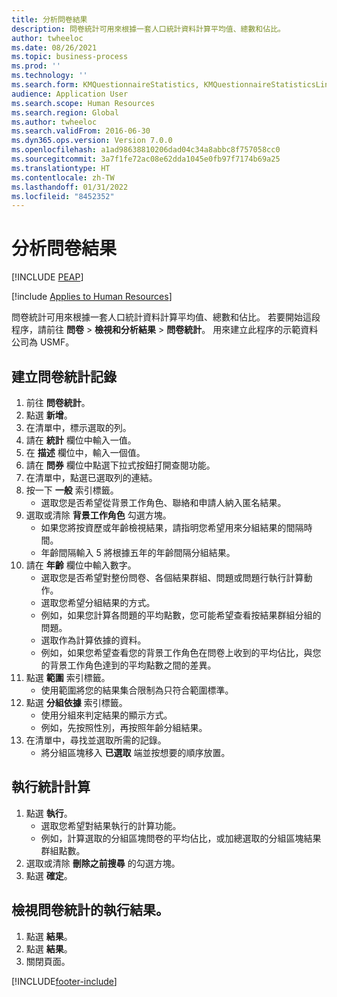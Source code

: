 ```yaml
---
title: 分析問卷結果
description: 問卷統計可用來根據一套人口統計資料計算平均值、總數和佔比。
author: twheeloc
ms.date: 08/26/2021
ms.topic: business-process
ms.prod: ''
ms.technology: ''
ms.search.form: KMQuestionnaireStatistics, KMQuestionnaireStatisticsLine, HcmLearningWorkspace
audience: Application User
ms.search.scope: Human Resources
ms.search.region: Global
ms.author: twheeloc
ms.search.validFrom: 2016-06-30
ms.dyn365.ops.version: Version 7.0.0
ms.openlocfilehash: a1ad98638810206dad04c34a8abbc8f757058cc0
ms.sourcegitcommit: 3a7f1fe72ac08e62dda1045e0fb97f7174b69a25
ms.translationtype: HT
ms.contentlocale: zh-TW
ms.lasthandoff: 01/31/2022
ms.locfileid: "8452352"
---
```

# <a name="analyzing-questionnaire-results"></a>分析問卷結果


[!INCLUDE [PEAP](../includes/peap-1.md)]

[!include [Applies to Human Resources](../includes/applies-to-hr.md)]



問卷統計可用來根據一套人口統計資料計算平均值、總數和佔比。 若要開始這段程序，請前往 **問卷** > **檢視和分析結果** > **問卷統計**。 用來建立此程序的示範資料公司為 USMF。


## <a name="create-a-questionnaire-statistics-record"></a>建立問卷統計記錄
1. 前往 **問卷統計**。
2. 點選 **新增**。
3. 在清單中，標示選取的列。
4. 請在 **統計** 欄位中輸入一值。
5. 在 **描述** 欄位中，輸入一個值。
6. 請在 **問券** 欄位中點選下拉式按鈕打開查閱功能。
7. 在清單中，點選已選取列的連結。
8. 按一下 **一般** 索引標籤。
    * 選取您是否希望從背景工作角色、聯絡和申請人納入匿名結果。  
9. 選取或清除 **背景工作角色** 勾選方塊。
    * 如果您將按資歷或年齡檢視結果，請指明您希望用來分組結果的間隔時間。  
    * 年齡間隔輸入 5 將根據五年的年齡間隔分組結果。  
10. 請在 **年齡** 欄位中輸入數字。
    * 選取您是否希望對整份問卷、各個結果群組、問題或問題行執行計算動作。  
    * 選取您希望分組結果的方式。  
    * 例如，如果您計算各問題的平均點數，您可能希望查看按結果群組分組的問題。  
    * 選取作為計算依據的資料。  
    * 例如，如果您希望查看您的背景工作角色在問卷上收到的平均佔比，與您的背景工作角色達到的平均點數之間的差異。  
11. 點選 **範圍** 索引標籤。
    * 使用範圍將您的結果集合限制為只符合範圍標準。  
12. 點選 **分組依據** 索引標籤。
    * 使用分組來判定結果的顯示方式。  
    * 例如，先按照性別，再按照年齡分組結果。  
13. 在清單中，尋找並選取所需的記錄。
    * 將分組區塊移入 **已選取** 端並按想要的順序放置。  

## <a name="execute-the-statistics-calculation"></a>執行統計計算
1. 點選 **執行**。
    * 選取您希望對結果執行的計算功能。  
    * 例如，計算選取的分組區塊問卷的平均佔比，或加總選取的分組區塊結果群組點數。  
2. 選取或清除 **刪除之前搜尋** 的勾選方塊。
3. 點選 **確定**。

## <a name="view-the-results-of-the-questionnaire-statistics-run"></a>檢視問卷統計的執行結果。
1. 點選 **結果**。
2. 點選 **結果**。
3. 關閉頁面。



[!INCLUDE[footer-include](../includes/footer-banner.md)]
